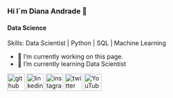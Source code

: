 ### Hi I´m Diana Andrade 👋
#### Data Science


Skills: Data Scientist | Python | SQL | Machine Learning

- 🔭 I’m currently working on this page. 
- 🌱 I’m currently learning Data Scientist


[<img src='https://cdn.jsdelivr.net/npm/simple-icons@3.0.1/icons/github.svg' alt='github' height='40'>](https://github.com/dpandrader)  [<img src='https://cdn.jsdelivr.net/npm/simple-icons@3.0.1/icons/linkedin.svg' alt='linkedin' height='40'>](https://www.linkedin.com/in/diana-andrade-72a957211/)  [<img src='https://cdn.jsdelivr.net/npm/simple-icons@3.0.1/icons/instagram.svg' alt='instagram' height='40'>](https://www.instagram.com/andradedianap/)  [<img src='https://cdn.jsdelivr.net/npm/simple-icons@3.0.1/icons/twitter.svg' alt='twitter' height='40'>](https://twitter.com/dpandrader)  [<img src='https://cdn.jsdelivr.net/npm/simple-icons@3.0.1/icons/youtube.svg' alt='YouTube' height='40'>](https://www.youtube.com/channel/UCdi7E6vTupHG0zH27DOD5Sg)  



